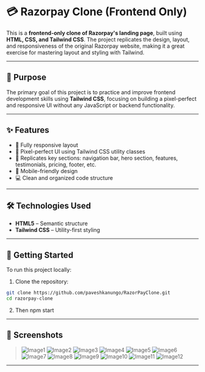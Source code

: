 # 💳 Razorpay Clone (Frontend Only)

This is a **frontend-only clone of Razorpay's landing page**, built using **HTML, CSS, and Tailwind CSS**. The project replicates the design, layout, and responsiveness of the original Razorpay website, making it a great exercise for mastering layout and styling with Tailwind.

---

## 🎯 Purpose

The primary goal of this project is to practice and improve frontend development skills using **Tailwind CSS**, focusing on building a pixel-perfect and responsive UI without any JavaScript or backend functionality.

---

## ✨ Features

- 📐 Fully responsive layout
- 🎨 Pixel-perfect UI using Tailwind CSS utility classes
- 🧩 Replicates key sections: navigation bar, hero section, features, testimonials, pricing, footer, etc.
- 📱 Mobile-friendly design
- 💻 Clean and organized code structure

---

## 🛠️ Technologies Used

- **HTML5** – Semantic structure
- **Tailwind CSS** – Utility-first styling

---

## 🚀 Getting Started

To run this project locally:

1. Clone the repository:

```bash
git clone https://github.com/paveshkanungo/RazorPayClone.git
cd razorpay-clone
```

2. Then npm start

---

## 🌟 Screenshots

> ![Image1](./assets/Image1.png)
> ![Image2](./assets/Image2.png)
> ![Image3](./assets/Image3.png)
> ![Image4](./assets/Image4.png)
> ![Image5](./assets/Image5.png)
> ![Image6](./assets/Image6.png)
> ![Image7](./assets/Image7.png)
> ![Image8](./assets/Image8.png)
> ![Image9](./assets/Image9.png)
> ![Image10](./assets/Image10.png)
> ![Image11](./assets/Image11.png)
> ![Image12](./assets/Image12.png)

---

